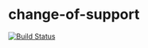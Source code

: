 # change-of-support

[![Build Status](https://travis-ci.com/ZGIS/change-of-support.svg?token=h8dq9eMAtN7pqbd8ZpGE&branch=master)](https://travis-ci.com/ZGIS/change-of-support)
